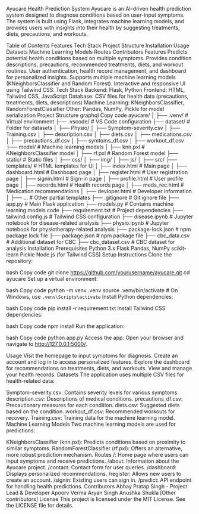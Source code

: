 Ayucare Health Prediction System
Ayucare is an AI-driven health prediction system designed to diagnose conditions based on user-input symptoms. The system is built using Flask, integrates machine learning models, and provides users with insights into their health by suggesting treatments, diets, precautions, and workouts.

Table of Contents
Features
Tech Stack
Project Structure
Installation
Usage
Datasets
Machine Learning Models
Routes
Contributors
Features
Predicts potential health conditions based on multiple symptoms.
Provides condition descriptions, precautions, recommended treatments, diets, and workout routines.
User authentication, health record management, and dashboard for personalized insights.
Supports multiple machine learning models (KNeighborsClassifier and Random Forest).
Interactive and responsive UI using Tailwind CSS.
Tech Stack
Backend: Flask, Python
Frontend: HTML, Tailwind CSS, JavaScript
Database: CSV files for health data (precautions, treatments, diets, descriptions)
Machine Learning: KNeighborsClassifier, RandomForestClassifier
Other: Pandas, NumPy, Pickle for model serialization
Project Structure
graphql
Copy code
ayucare/
│
├── .venv/                       # Virtual environment
├── .vscode/                     # VS Code configuration
├── dataset/                     # Folder for datasets
│   ├── Physio/
│   ├── Symptom-severity.csv
│   ├── Training.csv
│   ├── description.csv
│   ├── diets.csv
│   ├── medications.csv
│   ├── precautions_df.csv
│   ├── symtoms_df.csv
│   ├── workout_df.csv
├── model/                       # Machine learning models
│   ├── knn.pxl                  # KNeighborsClassifier model
│   ├── rf.pxl                   # Random Forest model
├── static/                      # Static files
│   ├── css/
│   ├── img/
│   ├── js/
│   ├── src/
├── templates/                   # HTML templates for UI
│   ├── index.html               # Main page
│   ├── dashboard.html           # Dashboard page
│   ├── register.html            # User registration page
│   ├── signin.html              # Sign-in page
│   ├── profile.html             # User profile page
│   ├── records.html             # Health records page
│   ├── meds_rec.html            # Medication recommendations
│   ├── devloper.html            # Developer information
│   ├── ...                      # Other partial templates
├── .gitignore                   # Git ignore file
├── app.py                       # Main Flask application
├── models.py                    # Contains machine learning models code
├── requirement.txt              # Project dependencies
├── tailwind.config.js           # Tailwind CSS configuration
├── disease.ipynb                # Jupyter notebook for disease-related analysis
├── physio.ipynb                 # Jupyter notebook for physiotherapy-related analysis
├── package-lock.json            # npm package lock file
├── package.json                 # npm package file
├── cbc_data.csv                 # Additional dataset for CBC
├── cbc_dataset.csv              # CBC dataset for analysis
Installation
Prerequisites
Python 3.x
Flask
Pandas, NumPy
scikit-learn
Pickle
Node.js (for Tailwind CSS)
Setup Instructions
Clone the repository:

bash
Copy code
git clone https://github.com/yourusername/ayucare.git
cd ayucare
Set up a virtual environment:

bash
Copy code
python -m venv .venv
source .venv/bin/activate  # On Windows, use `.venv\Scripts\activate`
Install Python dependencies:

bash
Copy code
pip install -r requirement.txt
Install Tailwind CSS dependencies:

bash
Copy code
npm install
Run the application:

bash
Copy code
python app.py
Access the app: Open your browser and navigate to http://127.0.0.1:5000/.

Usage
Visit the homepage to input symptoms for diagnosis.
Create an account and log in to access personalized features.
Explore the dashboard for recommendations on treatments, diets, and workouts.
View and manage your health records.
Datasets
The application uses multiple CSV files for health-related data:

Symptom-severity.csv: Contains severity levels for various symptoms.
description.csv: Descriptions of medical conditions.
precautions_df.csv: Precautionary measures for each condition.
diets.csv: Suggested diets based on the condition.
workout_df.csv: Recommended workouts for recovery.
Training.csv: Training data for the machine learning model.
Machine Learning Models
Two machine learning models are used for predictions:

KNeighborsClassifier (knn.pxl): Predicts conditions based on proximity to similar symptoms.
RandomForestClassifier (rf.pxl): Offers an alternative, more robust prediction mechanism.
Routes
/: Home page where users can input symptoms and receive predictions.
/about: Information about the Ayucare project.
/contact: Contact form for user queries.
/dashboard: Displays personalized recommendations.
/register: Allows new users to create an account.
/signin: Existing users can sign in.
/predict: API endpoint for handling health predictions.
Contributors
Abhay Pratap Singh - Project Lead & Developer
Apoorv Verma
Aryan Singh 
Anushka Shukla 
[Other contributors]
License
This project is licensed under the MIT License. See the LICENSE file for details.
